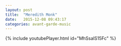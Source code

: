 ```yaml
---
layout: post
title:  "Meredith Monk"
date:   2015-12-08 09:43:17
categories: avant-garde-music
---
```

{% include youtubePlayer.html id="MhSsaIS15Fc" %}
